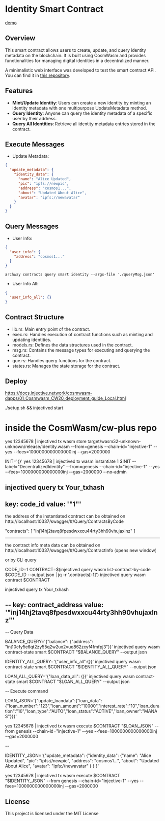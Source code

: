 # Identity Smart Contract
[demo](https://www.youtube.com/watch?v=7M1xSdt7bNE)

## Overview

This smart contract allows users to create, update, and query identity metadata on the blockchain. It is built using CosmWasm and provides functionalities for managing digital identities in a decentralized manner.

A minimalistic web interface was developed to test the smart contract API. You can find it in [this repository](https://github.com/wotori/cw-dev-interface).

## Features

- **Mint/Update Identity**: Users can create a new identity by minting an identity metadata with one multipurpose UpdateMetadata method.
- **Query Identity**: Anyone can query the identity metadata of a specific user by their address.
- **Query All Identities**: Retrieve all identity metadata entries stored in the contract.

## Execute Messages

- Update Metadata:

```json
{
  "update_metadata": {
    "identity_data": {
      "name": "Alice Updated",
      "pic": "ipfs://newpic",
      "address": "cosmos1...",
      "about": "Updated About Alice",
      "avatar": "ipfs://newavatar"
    }
  }
}
```

## Query Messages

- User Info:

```json
{
  "user_info": {
    "address": "cosmos1..."
  }
}
```

`archway contracts query smart identity --args-file './queryMsg.json'`

- User Info All:

```json
{
  "user_info_all": {}
}
```

## Contract Structure

- lib.rs: Main entry point of the contract.
- exec.rs: Handles execution of contract functions such as minting and updating identities.
- models.rs: Defines the data structures used in the contract.
- msg.rs: Contains the message types for executing and querying the contract.
- que.rs: Handles query functions for the contract.
- states.rs: Manages the state storage for the contract.

## Deploy


https://docs.injective.network/cosmwasm-dapps/01_Cosmwasm_CW20_deployment_guide_Local.html


./setup.sh && injectived start


# inside the CosmWasm/cw-plus repo 
yes 12345678 | injectived tx wasm store target/wasm32-unknown-unknown/release/identity.wasm --from=genesis --chain-id="injective-1" --yes --fees=1000000000000000inj --gas=2000000




INIT='{}'
yes 12345678 | injectived tx wasm instantiate 1 $INIT --label="DecentralizedIdentity" --from=genesis --chain-id="injective-1" --yes --fees=1000000000000000inj --gas=2000000 --no-admin





injectived query tx Your_txhash
---
 key: code_id
    value: '"1"'
------

the address of the instantiated contract can be obtained on http://localhost:10337/swagger/#/Query/ContractsByCode


"contracts": [
    "inj14hj2tavq8fpesdwxxcu44rty3hh90vhujaxlnz"
  ]

 -----



 the contract info meta data can be obtained on http://localhost:10337/swagger/#/Query/ContractInfo (opens new window)


 or by CLI query

CODE_ID=1
CONTRACT=$(injectived query wasm list-contract-by-code $CODE_ID --output json | jq -r '.contracts[-1]')
injectived query wasm contract $CONTRACT


injectived query tx Your_txhash

--
 key: contract_address
    value: '"inj14hj2tavq8fpesdwxxcu44rty3hh90vhujaxlnz"'
---



-- Query Data


BALANCE_QUERY='{"balance": {"address": "inj10cfy5e6qt2zy55q2w2ux2vuq862zcyf4fmfpj3"}}'
injectived query wasm contract-state smart $CONTRACT "$BALANCE_QUERY" --output json


IDENTITY_ALL_QUERY='{"user_info_all":{}}'
injectived query wasm contract-state smart $CONTRACT "$IDENTITY_ALL_QUERY" --output json


LOAN_ALL_QUERY='{"loan_data_all": {}}'
injectived query wasm contract-state smart $CONTRACT "$LOAN_ALL_QUERY" --output json


-- Execute command


LOAN_JSON='{"update_loandata":{"loan_data":{"loan_number":"123","loan_amount":"10000","interest_rate":"10","loan_duration":"10","loan_type":"AUTO","loan_status":"ACTIVE","loan_owner":"MANAS"}}}'

yes 12345678 | injectived tx wasm execute $CONTRACT "$LOAN_JSON" --from genesis --chain-id="injective-1" --yes --fees=1000000000000000inj --gas=2000000




--

IDENTITY_JSON='{"update_metadata": {"identity_data": {"name": "Alice Updated", "pic": "ipfs://newpic", "address": "cosmos1...", "about": "Updated About Alice", "avatar": "ipfs://newavatar" } } }'

yes 12345678 | injectived tx wasm execute $CONTRACT "$IDENTITY_JSON" --from genesis --chain-id="injective-1" --yes --fees=1000000000000000inj --gas=2000000







## License

This project is licensed under the MIT License
